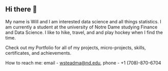## Hi there 👋

My name is Will and I am interested data science and all things statistics. I am currently a student at the university of Notre Dame studying Finance and Data Science. I like to  hike, travel, and and play hockey when I find the time. 

Check out my Portfolio for all of my projects, micro-projects, skills, certificates, and achievements.


How to reach me: email - wsteadma@nd.edu, phone - +1 (708)-870-6704

<!--
**wsteadman/wsteadman** is a ✨ _special_ ✨ repository because its `README.md` (this file) appears on your GitHub profile.

Here are some ideas to get you started:

- 🔭 I’m currently working on ...
- 🌱 I’m currently learning ...
- 👯 I’m looking to collaborate on ...
- 🤔 I’m looking for help with ...
- 💬 Ask me about ...
- 📫 How to reach me: ...
- 😄 Pronouns: ...
- ⚡ Fun fact: ...
-->
